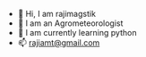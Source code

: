 - 👋 Hi, I am rajimagstik
- 🌱 I am an Agrometeorologist
- 💞️ I am currently learning python
- 📫 rajiamt@gmail.com


<!---
rajimagstik/rajimagstik is a ✨ special ✨ repository because its `README.md` (this file) appears on your GitHub profile.
You can click the Preview link to take a look at your changes.
--->
